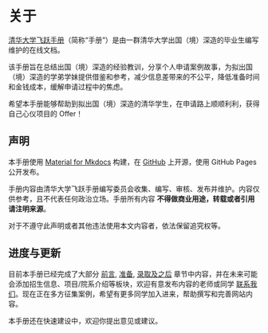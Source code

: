 # 关于

[清华大学飞跃手册](https://feiyue.online)（简称“手册”）是由一群清华大学出国（境）深造的毕业生编写维护的在线文档。

该手册旨在总结出国（境）深造的经验教训，分享个人申请案例故事，为拟出国（境）深造的学弟学妹提供借鉴和参考，减少信息差带来的不公平，降低准备时间和金钱成本，缓解申请过程中的焦虑。

希望本手册能够帮助到拟出国（境）深造的清华学生，在申请路上顺顺利利，获得自己心仪项目的 Offer！


## 声明

本手册使用 [Material for Mkdocs](https://squidfunk.github.io/mkdocs-material/) 构建，在 [GitHub](https://github.com/THU-feiyue/THU-feiyue) 上开源，使用 GitHub Pages 公开发布。

手册内容由清华大学飞跃手册编写委员会收集、编写、审核、发布并维护。内容仅供参考，且不代表任何政治立场。手册所有内容 **不得做商业用途，转载或者引用请注明来源**。

对于不遵守此声明或者其他违法使用本文内容者，依法保留追究权等。

## 进度与更新

目前本手册已经完成了大部分 [前言](../preface), [准备](../prepare), [录取及之后](../afterad) 章节中内容，并在未来可能会添加招生信息、项目/院系介绍等板块，欢迎有意发布内容的老师或同学 [联系我们](mailto:contact@feiyue.online)。现在正在多方征集案例，希望有更多同学加入进来，帮助撰写和完善网站内容。

本手册还在快速建设中，欢迎你提出意见或建议。
